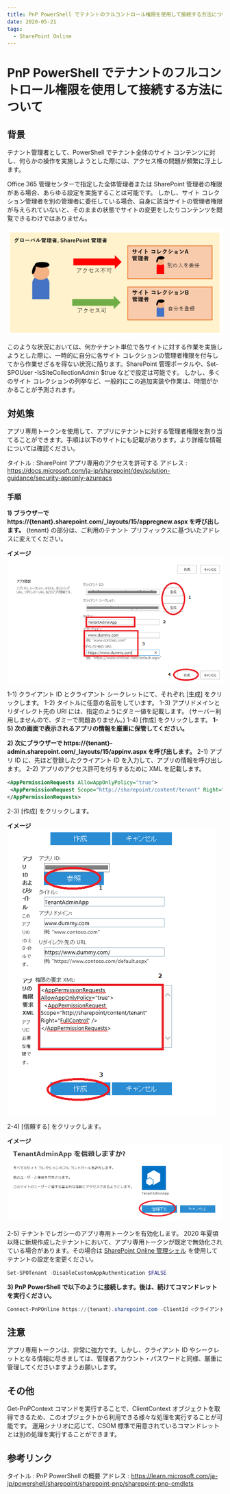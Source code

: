 ```yaml
---
title: PnP PowerShell でテナントのフルコントロール権限を使用して接続する方法について
date: 2020-05-21
tags:
  - SharePoint Online
---
```


# PnP PowerShell でテナントのフルコントロール権限を使用して接続する方法について

## 背景
テナント管理者として、PowerShell でテナント全体のサイト コンテンツに対し、何らかの操作を実施しようとした際には、アクセス権の問題が頻繁に浮上します。

Office 365 管理センターで指定した全体管理者または SharePoint 管理者の権限がある場合、あらゆる設定を実施することは可能です。
しかし、サイト コレクション管理者を別の管理者に委任している場合、自身に該当サイトの管理者権限が与えられていないと、そのままの状態でサイトの変更をしたりコンテンツを閲覧できるわけではありません。

![SiteCollectionAdminImage](./pnp-powershell-with-app-only-token/SiteCollectionAdminImage.png)

このような状況においては、何かテナント単位で各サイトに対する作業を実施しようとした際に、一時的に自分に各サイト コレクションの管理者権限を付与してから作業せざるを得ない状況に陥ります。SharePoint 管理ポータルや、Set-SPOUser -IsSiteCollectionAdmin $true などで設定は可能です。
しかし、多くのサイト コレクションの列挙など、一般的にこの追加実装や作業は、時間がかかることが予測されます。

## 対処策
アプリ専用トークンを使用して、アプリにテナントに対する管理者権限を割り当てることができます。手順は以下のサイトにも記載があります。より詳細な情報については確認ください。

タイトル : SharePoint アプリ専用のアクセスを許可する
アドレス : https://docs.microsoft.com/ja-jp/sharepoint/dev/solution-guidance/security-apponly-azureacs

### 手順
**1) ブラウザーで https://{tenant}.sharepoint.com/_layouts/15/appregnew.aspx を呼び出します。**
{tenant} の部分は、ご利用のテナント プリフィックスに基づいたアドレスに変えてください。

**イメージ**<br>
![AppRegNew](./pnp-powershell-with-app-only-token/appregnew.png)

 1-1) クライアント ID とクライアント シークレットにて、それぞれ [生成] をクリックします。
 1-2) タイトルに任意の名前をしています。
 1-3) アプリドメインとリダイレクト先の URI には、指定のようにダミー値を記載します。
  (サーバー利用しませんので、ダミーで問題ありません。)
 1-4) [作成] をクリックします。
 **1-5) 次の画面で表示されるアプリの情報を厳重に保管してください。**

**2) 次にブラウザーで https://{tenant}-admin.sharepoint.com/_layouts/15/appinv.aspx を呼び出します。**
 2-1) アプリ ID に、先ほど登録したクライアント ID を入力して、アプリの情報を呼び出します。
 2-2) アプリのアクセス許可を付与するために XML を記載します。

 ``` XML
<AppPermissionRequests AllowAppOnlyPolicy="true">
  <AppPermissionRequest Scope="http://sharepoint/content/tenant" Right="FullControl" />
</AppPermissionRequests>
```

 2-3) [作成] をクリックします。 

**イメージ**<br>
![AppInv](./pnp-powershell-with-app-only-token/appinv.png)

 2-4) [信頼する] をクリックします。

**イメージ**<br>
![AppInv2](./pnp-powershell-with-app-only-token/appinv2.png)

 2-5) テナントでレガシーのアプリ専用トークンを有効化します。
   2020 年夏頃以降に新規作成したテナントにおいて、アプリ専用トークンが既定で無効化されている場合があります。その場合は [SharePoint Online 管理シェル](https://support.microsoft.com/ja-jp/office/c16941c3-19b4-4710-8056-34c034493429) を使用してテナントの設定を変更ください。

``` PowerShell
Set-SPOTenant -DisableCustomAppAuthentication $FALSE
```

**3) PnP PowerShell で以下のように接続します。後は、続けてコマンドレットを実行ください。**

``` PowerShell
Connect-PnPOnline https://{tenant}.sharepoint.com -ClientId <クライアント ID> -ClientSecret <クライアント シークレット>
```

## 注意
アプリ専用トークンは、非常に強力です。しかし、クライアント ID やシークレットとなる情報に尽きましては、管理者アカウント・パスワードと同様、厳重に管理してくださいますようお願いします。

## その他
Get-PnPContext コマンドを実行することで、ClientContext オブジェクトを取得できるため、このオブジェクトから利用できる様々な処理を実行することが可能です。
運用シナリオに応じて、CSOM 標準で用意されているコマンドレットとは別の処理を実行することができます。


## 参考リンク

タイトル : PnP PowerShell の概要
アドレス : https://learn.microsoft.com/ja-jp/powershell/sharepoint/sharepoint-pnp/sharepoint-pnp-cmdlets